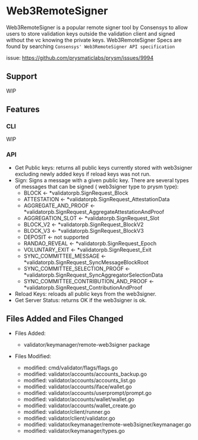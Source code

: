 # Web3RemoteSigner

Web3RemoteSigner is a popular remote signer tool by Consensys to allow users to store validation keys outside the validation
client and signed without the vc knowing the private keys. Web3RemoteSigner Specs are found by
searching `Consensys' Web3RemoteSigner API specification`

issue: https://github.com/prysmaticlabs/prysm/issues/9994

## Support

WIP

## Features

### CLI

WIP

### API

- Get Public keys: returns all public keys currently stored with web3signer excluding newly added keys if reload keys
  was not run.
- Sign: Signs a message with a given public key. There are several types of messages that can be signed ( web3signer
  type to prysm type):
    - BLOCK <- *validatorpb.SignRequest_Block
    - ATTESTATION <- *validatorpb.SignRequest_AttestationData
    - AGGREGATE_AND_PROOF <- *validatorpb.SignRequest_AggregateAttestationAndProof
    - AGGREGATION_SLOT <- *validatorpb.SignRequest_Slot
    - BLOCK_V2 <- *validatorpb.SignRequest_BlockV2
    - BLOCK_V3 <- *validatorpb.SignRequest_BlockV3
    - DEPOSIT <- not supported
    - RANDAO_REVEAL <- *validatorpb.SignRequest_Epoch
    - VOLUNTARY_EXIT <- *validatorpb.SignRequest_Exit
    - SYNC_COMMITTEE_MESSAGE <- *validatorpb.SignRequest_SyncMessageBlockRoot
    - SYNC_COMMITTEE_SELECTION_PROOF <- *validatorpb.SignRequest_SyncAggregatorSelectionData
    - SYNC_COMMITTEE_CONTRIBUTION_AND_PROOF <- *validatorpb.SignRequest_ContributionAndProof
- Reload Keys: reloads all public keys from the web3signer.
- Get Server Status: returns OK if the web3signer is ok.

## Files Added and Files Changed

- Files Added:
    - validator/keymanager/remote-web3signer package

- Files Modified:
    - modified:   cmd/validator/flags/flags.go
    - modified:   validator/accounts/accounts_backup.go
    - modified:   validator/accounts/accounts_list.go
    - modified:   validator/accounts/iface/wallet.go
    - modified:   validator/accounts/userprompt/prompt.go
    - modified:   validator/accounts/wallet/wallet.go
    - modified:   validator/accounts/wallet_create.go
    - modified:   validator/client/runner.go
    - modified:   validator/client/validator.go
    - modified:   validator/keymanager/remote-web3signer/keymanager.go
    - modified:   validator/keymanager/types.go